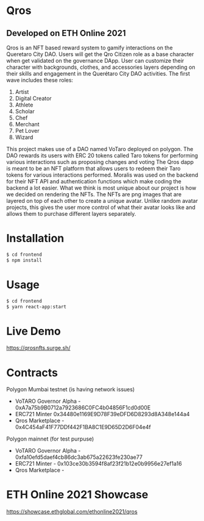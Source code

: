 # Qros
## Developed on ETH Online 2021 

Qros is an NFT based reward system to gamify interactions on the Queretaro City DAO. Users will get the Qro Citizen role as a base character when get validated on the governance DApp. User can customize their character with backgrounds, clothes, and accessories layers depending on their skills and engagement in the Querétaro City DAO activities. The first wave includes these roles:

1. Artist
2. Digital Creator
3. Athlete
4. Scholar
5. Chef
6. Merchant
7. Pet Lover
8. Wizard

This project makes use of a DAO named VoTaro deployed on polygon. The DAO rewards its users with ERC 20 tokens called Taro tokens for performing various interactions such as proposing changes and voting  The Qros dapp is meant to be an NFT platform that allows users to redeem their Taro tokens for various interactions performed. Moralis was used on the backend for their NFT API and authentication functions which make coding the backend a lot easier. What we think is most unique about our project is how we decided on rendering the NFTs. The NFTs are png images that are layered on top of each other to create a unique avatar. Unlike random avatar projects, this gives the user more control of what their avatar looks like and allows them to purchase different layers separately. 

# Installation
```sh
$ cd frontend
$ npm install
```

# Usage
```sh
$ cd frontend
$ yarn react-app:start
```

# Live Demo
https://qrosnfts.surge.sh/

# Contracts 

Polygon Mumbai testnet (is having network issues)
- VoTARO Governor Alpha - 0xA7a75b9B0712a7923686C0FC4b04856F1cd0d00E
- ERC721 Minter 0x34480e1169E9D78F39eDFD6D8293d8A348e144a4
- Qros Marketplace - 0x4C454aF41F77DDf442F1BA8C1E9D65D2D6F04e4f

Polygon mainnet (for test purpuse)
- VoTARO Governor Alpha - 0xfa10efd5daef4cb86dc3ab675a22623fe230ae77
- ERC721 Minter - 0x103ce30b3594f8af23f21b12e0b9956e27ef1a16
- Qros Marketplace - 

# ETH Online 2021 Showcase
https://showcase.ethglobal.com/ethonline2021/qros

